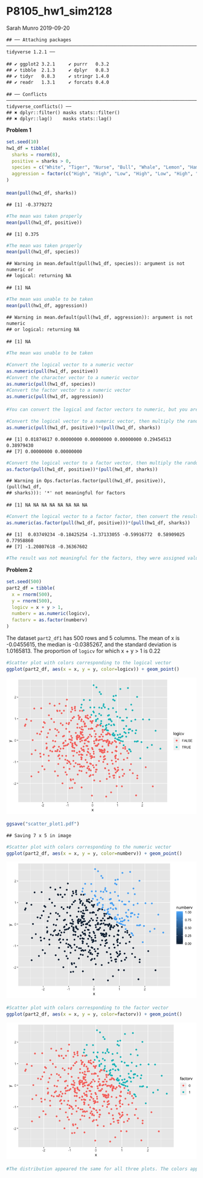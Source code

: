 P8105\_hw1\_sim2128
================
Sarah Munro
2019-09-20

    ## ── Attaching packages ───────────────────────────────────────────────────────────────────────────────── tidyverse 1.2.1 ──

    ## ✔ ggplot2 3.2.1     ✔ purrr   0.3.2
    ## ✔ tibble  2.1.3     ✔ dplyr   0.8.3
    ## ✔ tidyr   0.8.3     ✔ stringr 1.4.0
    ## ✔ readr   1.3.1     ✔ forcats 0.4.0

    ## ── Conflicts ──────────────────────────────────────────────────────────────────────────────────── tidyverse_conflicts() ──
    ## ✖ dplyr::filter() masks stats::filter()
    ## ✖ dplyr::lag()    masks stats::lag()

**Problem 1**

``` r
set.seed(10)
hw1_df = tibble(
  sharks = rnorm(8),
  positive = sharks > 0, 
  species = c("White", "Tiger", "Nurse", "Bull", "Whale", "Lemon", "Hammerhead",   "Mako"),
  aggression = factor(c("High", "High", "Low", "High", "Low", "High", "Medium", "Medium"))
)

mean(pull(hw1_df, sharks))
```

    ## [1] -0.3779272

``` r
#The mean was taken properly
mean(pull(hw1_df, positive))
```

    ## [1] 0.375

``` r
#The mean was taken properly
mean(pull(hw1_df, species))
```

    ## Warning in mean.default(pull(hw1_df, species)): argument is not numeric or
    ## logical: returning NA

    ## [1] NA

``` r
#The mean was unable to be taken
mean(pull(hw1_df, aggression))
```

    ## Warning in mean.default(pull(hw1_df, aggression)): argument is not numeric
    ## or logical: returning NA

    ## [1] NA

``` r
#The mean was unable to be taken
```

``` r
#Convert the logical vector to a numeric vector
as.numeric(pull(hw1_df, positive))
#Convert the character vector to a numeric vector
as.numeric(pull(hw1_df, species))
#Convert the factor vector to a numeric vector
as.numeric(pull(hw1_df, aggression))

#You can convert the logical and factor vectors to numeric, but you are unable to covert the character vector to numeric. This would explain why the mean of the character variable cannot be taken, the characters do not correspond to any numeric values. 
```

``` r
#Convert the logical vector to a numeric vector, then multiply the random sample by the result
as.numeric(pull(hw1_df, positive))*(pull(hw1_df, sharks))
```

    ## [1] 0.01874617 0.00000000 0.00000000 0.00000000 0.29454513 0.38979430
    ## [7] 0.00000000 0.00000000

``` r
#Convert the logical vector to a factor vector, then multiply the random sample by the result
as.factor(pull(hw1_df, positive))*(pull(hw1_df, sharks))
```

    ## Warning in Ops.factor(as.factor(pull(hw1_df, positive)), (pull(hw1_df,
    ## sharks))): '*' not meaningful for factors

    ## [1] NA NA NA NA NA NA NA NA

``` r
#Convert the logical vector to a factor factor, then convert the result to numeric, then multiply the random sample by the result
as.numeric(as.factor(pull(hw1_df, positive)))*(pull(hw1_df, sharks))
```

    ## [1]  0.03749234 -0.18425254 -1.37133055 -0.59916772  0.58909025  0.77958860
    ## [7] -1.20807618 -0.36367602

``` r
#The result was not meaningful for the factors, they were assigned values of NA
```

**Problem 2**

``` r
set.seed(500)
part2_df = tibble(
  x = rnorm(500),
  y = rnorm(500),
  logicv = x + y > 1,
  numberv = as.numeric(logicv),
  factorv = as.factor(numberv)
)
```

The dataset `part2_df1` has 500 rows and 5 columns. The mean of x is
-0.0455615, the median is -0.0385267, and the standard deviation is
1.0165813. The proportion of `logicv` for which x + y \> 1 is 0.22

``` r
#Scatter plot with colors corresponding to the logical vector
ggplot(part2_df, aes(x = x, y = y, color=logicv)) + geom_point()
```

![](P8105_hw1_sim2128_files/figure-gfm/unnamed-chunk-6-1.png)<!-- -->

``` r
ggsave("scatter_plot1.pdf")
```

    ## Saving 7 x 5 in image

``` r
#Scatter plot with colors corresponding to the numeric vector
ggplot(part2_df, aes(x = x, y = y, color=numberv)) + geom_point()
```

![](P8105_hw1_sim2128_files/figure-gfm/unnamed-chunk-6-2.png)<!-- -->

``` r
#Scatter plot with colors corresponding to the factor vector
ggplot(part2_df, aes(x = x, y = y, color=factorv)) + geom_point()
```

![](P8105_hw1_sim2128_files/figure-gfm/unnamed-chunk-6-3.png)<!-- -->

``` r
#The distribution appeared the same for all three plots. The colors appeared the same only for the plots corresponding to the logical and factor vector. For the plot with colors corresponding to the numeric vector, there was a scale of color rather than 2 single options of red or blue. 
```
